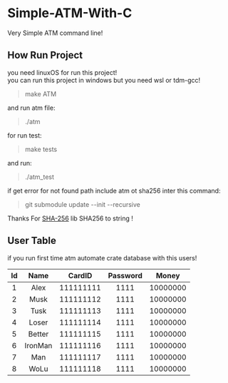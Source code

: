 # Simple-ATM-With-C

Very Simple ATM command line!

## How Run Project

you need linuxOS for run this project!  
you can run this project in windows but you need wsl or tdm-gcc!
> make ATM

and run atm file:
> ./atm

for run test:
> make tests

and run:
> ./atm_test

if get error for not found path include atm ot sha256 inter this command:

> git submodule update --init --recursive

Thanks For [SHA-256](https://github.com/983/SHA-256) lib SHA256 to string !

## User Table

if you run first time atm automate crate database with this users!

| Id    | Name    |   CardID  | Password | Money
| :---: | :---:   |   :---:   |   :---:  |---
|  1    | Alex    | 111111111 |   1111   | 10000000
|  2    | Musk    | 111111112 |   1111   | 10000000
|  3    | Tusk    | 111111113 |   1111   | 10000000
|  4    | Loser   | 111111114 |   1111   | 10000000
|  5    | Better  | 111111115 |   1111   | 10000000
|  6    | IronMan | 111111116 |   1111   | 10000000
|  7    | Man     | 111111117 |   1111   | 10000000
|  8    | WoLu    | 111111118 |   1111   | 10000000
